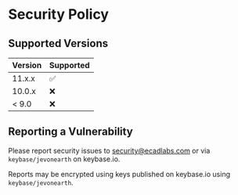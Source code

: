 # Security Policy

## Supported Versions

| Version | Supported          |
| ------- | ------------------ |
| 11.x.x  | :white_check_mark: |
| 10.0.x  | :x:                |
| < 9.0   | :x:                |

## Reporting a Vulnerability

Please report security issues to security@ecadlabs.com or via `keybase/jevonearth` on keybase.io.

Reports may be encrypted using keys published on keybase.io using `keybase/jevonearth`.
